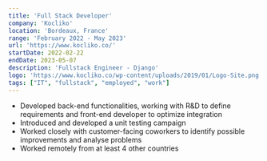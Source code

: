 ```yaml
---
title: 'Full Stack Developer'
company: 'Kocliko'
location: 'Bordeaux, France'
range: 'February 2022 - May 2023'
url: 'https://www.kocliko.co/'
startDate: 2022-02-22
endDate: 2023-05-07
description: 'Fullstack Engineer - Django'
logo: 'https://www.kocliko.co/wp-content/uploads/2019/01/Logo-Site.png'
tags: ["IT", "fullstack", "employed", "work"]
---
```


- Developed back-end functionalities, working with R&D to define requirements and front-end developer to optimize integration
- Introduced and developed a unit testing campaign
- Worked closely with customer-facing coworkers to identify possible improvements and analyse problems
- Worked remotely from at least 4 other countries
